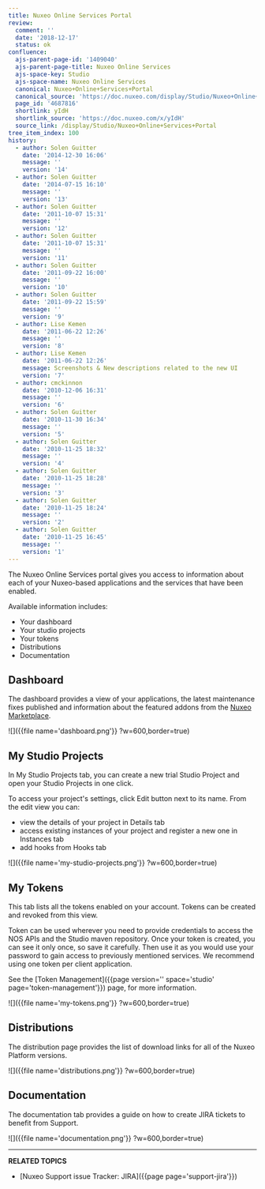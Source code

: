 ```yaml
---
title: Nuxeo Online Services Portal
review:
  comment: ''
  date: '2018-12-17'
  status: ok
confluence:
  ajs-parent-page-id: '1409040'
  ajs-parent-page-title: Nuxeo Online Services
  ajs-space-key: Studio
  ajs-space-name: Nuxeo Online Services
  canonical: Nuxeo+Online+Services+Portal
  canonical_source: 'https://doc.nuxeo.com/display/Studio/Nuxeo+Online+Services+Portal'
  page_id: '4687816'
  shortlink: yIdH
  shortlink_source: 'https://doc.nuxeo.com/x/yIdH'
  source_link: /display/Studio/Nuxeo+Online+Services+Portal
tree_item_index: 100
history:
  - author: Solen Guitter
    date: '2014-12-30 16:06'
    message: ''
    version: '14'
  - author: Solen Guitter
    date: '2014-07-15 16:10'
    message: ''
    version: '13'
  - author: Solen Guitter
    date: '2011-10-07 15:31'
    message: ''
    version: '12'
  - author: Solen Guitter
    date: '2011-10-07 15:31'
    message: ''
    version: '11'
  - author: Solen Guitter
    date: '2011-09-22 16:00'
    message: ''
    version: '10'
  - author: Solen Guitter
    date: '2011-09-22 15:59'
    message: ''
    version: '9'
  - author: Lise Kemen
    date: '2011-06-22 12:26'
    message: ''
    version: '8'
  - author: Lise Kemen
    date: '2011-06-22 12:26'
    message: Screenshots & New descriptions related to the new UI
    version: '7'
  - author: cmckinnon
    date: '2010-12-06 16:31'
    message: ''
    version: '6'
  - author: Solen Guitter
    date: '2010-11-30 16:34'
    message: ''
    version: '5'
  - author: Solen Guitter
    date: '2010-11-25 18:32'
    message: ''
    version: '4'
  - author: Solen Guitter
    date: '2010-11-25 18:28'
    message: ''
    version: '3'
  - author: Solen Guitter
    date: '2010-11-25 18:24'
    message: ''
    version: '2'
  - author: Solen Guitter
    date: '2010-11-25 16:45'
    message: ''
    version: '1'
---
```


The Nuxeo Online Services portal gives you access to information about each of your Nuxeo-based applications and the services that have been enabled.

Available information includes:

- Your dashboard
- Your studio projects
- Your tokens
- Distributions
- Documentation

## Dashboard

The dashboard provides a view of your applications, the latest maintenance fixes published and information about the featured addons from the [Nuxeo Marketplace](https://connect.nuxeo.com/nuxeo/site/marketplace).

![]({{file name='dashboard.png'}} ?w=600,border=true)

## My Studio Projects

In My Studio Projects tab, you can create a new trial Studio Project and open your Studio Projects in one click.

To access your project's settings, click Edit button next to its name. From the edit view you can:
  - view the details of your project in Details tab
  - access existing instances of your project and register a new one in Instances tab
  - add hooks from Hooks tab

![]({{file name='my-studio-projects.png'}} ?w=600,border=true)

## My Tokens

This tab lists all the tokens enabled on your account. Tokens can be created and revoked from this view.

Token can be used wherever you need to provide credentials to access the NOS APIs and the Studio maven repository. Once your token is created, you can see it only once, so save it carefully. Then use it as you would use your password to gain access to previously mentioned services. We recommend using one token per client application.

See the [Token Management]({{page version='' space='studio' page='token-management'}}) page, for more information.

![]({{file name='my-tokens.png'}} ?w=600,border=true)

## Distributions

The distribution page provides the list of download links for all of the Nuxeo Platform versions.

![]({{file name='distributions.png'}} ?w=600,border=true)

## Documentation

The documentation tab provides a guide on how to create JIRA tickets to benefit from Support.

![]({{file name='documentation.png'}} ?w=600,border=true)

---

**RELATED TOPICS**

- [Nuxeo Support issue Tracker: JIRA]({{page page='support-jira'}})
